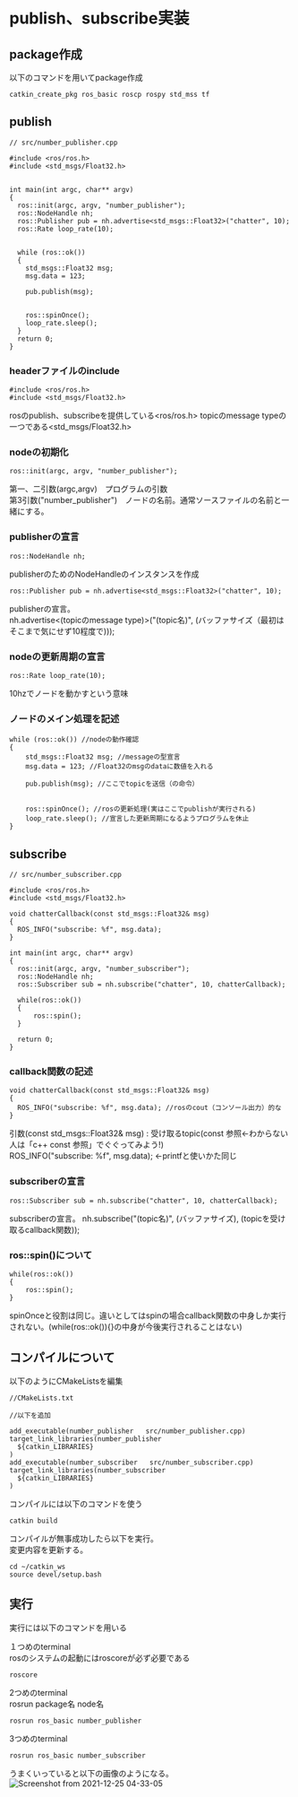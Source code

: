 # publish、subscribe実装

## package作成
以下のコマンドを用いてpackage作成
```
catkin_create_pkg ros_basic roscp rospy std_mss tf
```

## publish
```
// src/number_publisher.cpp

#include <ros/ros.h>
#include <std_msgs/Float32.h>


int main(int argc, char** argv)
{
  ros::init(argc, argv, "number_publisher");
  ros::NodeHandle nh;
  ros::Publisher pub = nh.advertise<std_msgs::Float32>("chatter", 10);
  ros::Rate loop_rate(10);


  while (ros::ok())
  {
    std_msgs::Float32 msg;
    msg.data = 123;
    
    pub.publish(msg);


    ros::spinOnce();
    loop_rate.sleep();
  }
  return 0;
}
```
### headerファイルのinclude
```
#include <ros/ros.h>
#include <std_msgs/Float32.h>
```
rosのpublish、subscribeを提供している<ros/ros.h>
topicのmessage typeの一つである<std_msgs/Float32.h>

### nodeの初期化
```
ros::init(argc, argv, "number_publisher");
```
第一、二引数(argc,argv)　プログラムの引数  
第3引数("number_publisher")　ノードの名前。通常ソースファイルの名前と一緒にする。

### publisherの宣言
```
ros::NodeHandle nh;
```
publisherのためのNodeHandleのインスタンスを作成
```
ros::Publisher pub = nh.advertise<std_msgs::Float32>("chatter", 10);
```
publisherの宣言。  
nh.advertise<(topicのmessage type)>("(topic名)", (バッファサイズ（最初はそこまで気にせず10程度で)));

### nodeの更新周期の宣言
```
ros::Rate loop_rate(10);
```
10hzでノードを動かすという意味

### ノードのメイン処理を記述
```
while (ros::ok()) //nodeの動作確認
{
    std_msgs::Float32 msg; //messageの型宣言
    msg.data = 123; //Float32のmsgのdataに数値を入れる
    
    pub.publish(msg); //ここでtopicを送信（の命令）


    ros::spinOnce(); //rosの更新処理(実はここでpublishが実行される)
    loop_rate.sleep(); //宣言した更新周期になるようプログラムを休止
}
```
    


## subscribe
```
// src/number_subscriber.cpp

#include <ros/ros.h>
#include <std_msgs/Float32.h>

void chatterCallback(const std_msgs::Float32& msg)
{
  ROS_INFO("subscribe: %f", msg.data);
}

int main(int argc, char** argv)
{
  ros::init(argc, argv, "number_subscriber");
  ros::NodeHandle nh;
  ros::Subscriber sub = nh.subscribe("chatter", 10, chatterCallback);

  while(ros::ok())
  {
      ros::spin();
  }
  
  return 0;
}
```
### callback関数の記述
```
void chatterCallback(const std_msgs::Float32& msg)
{
  ROS_INFO("subscribe: %f", msg.data); //rosのcout（コンソール出力）的な
}
```
引数(const std_msgs::Float32& msg) : 受け取るtopic(const 参照←わからない人は「c++ const 参照」でぐぐってみよう!)  
ROS_INFO("subscribe: %f", msg.data); ←printfと使いかた同じ

### subscriberの宣言
```
ros::Subscriber sub = nh.subscribe("chatter", 10, chatterCallback);
```
subscriberの宣言。
nh.subscribe("(topic名)", (バッファサイズ), (topicを受け取るcallback関数));

### ros::spin()について
```
while(ros::ok())
{
    ros::spin();
}
```
spinOnceと役割は同じ。違いとしてはspinの場合callback関数の中身しか実行されない。(while(ros::ok()){}の中身が今後実行されることはない)

## コンパイルについて
以下のようにCMakeListsを編集
```
//CMakeLists.txt

//以下を追加

add_executable(number_publisher   src/number_publisher.cpp)
target_link_libraries(number_publisher
  ${catkin_LIBRARIES}
)
add_executable(number_subscriber   src/number_subscriber.cpp)
target_link_libraries(number_subscriber
  ${catkin_LIBRARIES}
)
```

コンパイルには以下のコマンドを使う
```
catkin build
```
コンパイルが無事成功したら以下を実行。  
変更内容を更新する。
```
cd ~/catkin_ws
source devel/setup.bash
```

## 実行
実行には以下のコマンドを用いる  

１つめのterminal  
rosのシステムの起動にはroscoreが必ず必要である
```
roscore
```
2つめのterminal  
rosrun package名 node名
```
rosrun ros_basic number_publisher
```
  
3つめのterminal
```
rosrun ros_basic number_subscriber
```
うまくいっていると以下の画像のようになる。
![Screenshot from 2021-12-25 04-33-05](https://user-images.githubusercontent.com/38370926/147384917-55942a89-97c0-4fec-8143-559f5cce3984.png)
